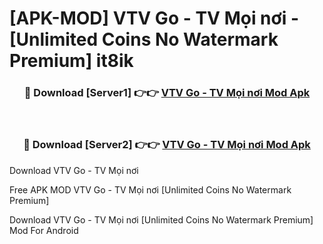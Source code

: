 # [APK-MOD] VTV Go - TV Mọi nơi - [Unlimited Coins No Watermark Premium] it8ik



<div align="center">
<h3>🔴 Download [Server1] 👉👉 <a href="https://momento.my/?title=VTV_Go_-_TV_Mọi_nơi">VTV Go - TV Mọi nơi Mod Apk</a></h3><br>

<h3>🔴 Download [Server2] 👉👉 <a href="https://momento.my/?title=VTV_Go_-_TV_Mọi_nơi">VTV Go - TV Mọi nơi Mod Apk</a></h3>
</div>



Download VTV Go - TV Mọi nơi 

Free APK MOD VTV Go - TV Mọi nơi [Unlimited Coins No Watermark Premium]

Download VTV Go - TV Mọi nơi [Unlimited Coins No Watermark Premium] Mod For Android
